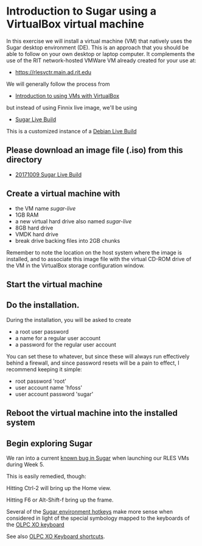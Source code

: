 
# Introduction to Sugar using a VirtualBox virtual machine

In this exercise we will install a virtual machine (VM) that natively uses the Sugar
desktop environment (DE). This is an approach that you should be able to
follow on your own desktop or laptop computer. It complements the use of the
RIT network-hosted VMWare VM already created for your use at:

  * https://rlesvctr.main.ad.rit.edu

We will generally follow the process from 

  * [Introduction to using VMs with VirtualBox](https://github.com/ritjoe/hfoss/wiki/vm-intro-vb-finnix)

but instead of using Finnix live image, we'll be using 

  * [Sugar Live Build](https://github.com/sugarlabs/sugar-live-build)

This is a customized instance of a [Debian Live Build](https://debian-live.alioth.debian.org/live-manual/stable/manual/html/live-manual.en.html#107)


## Please download an image file (.iso) from this directory

  * [20171009 Sugar Live Build](http://people.sugarlabs.org/%7Equozl/sugar-live-build-20171009/)

## Create a virtual machine with

  * the VM name *sugar-live*
  * 1GB RAM
  * a new virtual hard drive also named *sugar-live*
  * 8GB hard drive
  * VMDK hard drive
  * break drive backing files into 2GB chunks

Remember to note the location on the host system where the image is
installed, and to associate this image file with the virtual CD-ROM drive of
the VM in the VirtualBox storage configuration window.

## Start the virtual machine


## Do the installation.

During the installation, you will be asked to create

  * a root user password
  * a name for a regular user account
  * a password for the regular user account

You can set these to whatever, but since these will always run effectively
behind a firewall, and since password resets will be a pain to effect, I
recommend keeping it simple:

  * root password 'root'
  * user account name 'hfoss'
  * user account password 'sugar'

## Reboot the virtual machine into the installed system

## Begin exploring Sugar

We ran into a current [known bug in Sugar](https://github.com/sugarlabs/sugar/issues/776) when launching our RLES VMs during Week 5.

This is easily remedied, though: 

Hitting Ctrl-2 will bring up the Home view.

Hitting F6 or Alt-Shift-f bring up the frame.

Several of the [Sugar environment hotkeys](https://wiki.sugarlabs.org/go/Hotkeys)
make more sense when considered in light of the special symbology mapped to
the keyboards of the [OLPC XO keyboard](http://wiki.laptop.org/go/Keyboard)

See also [OLPC XO Keyboard shortcuts](http://wiki.laptop.org/go/Keyboard_shortcuts).


